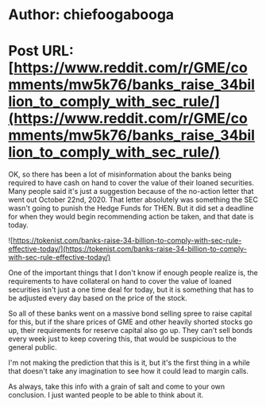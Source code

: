 # Author: chiefoogabooga
# Post URL: [https://www.reddit.com/r/GME/comments/mw5k76/banks_raise_34billion_to_comply_with_sec_rule/](https://www.reddit.com/r/GME/comments/mw5k76/banks_raise_34billion_to_comply_with_sec_rule/)


OK, so there has been a lot of misinformation about the banks being required to have cash on hand to cover the value of their loaned securities. Many people said it's just a suggestion because of the no-action letter that went out October 22nd, 2020. That letter absolutely was something the SEC wasn't going to punish the Hedge Funds for THEN. But it did set a deadline for when they would begin recommending action be taken, and that date is today.

![https://tokenist.com/banks-raise-34-billion-to-comply-with-sec-rule-effective-today/](https://tokenist.com/banks-raise-34-billion-to-comply-with-sec-rule-effective-today/)

One of the important things that I don't know if enough people realize is, the requirements to have collateral on hand to cover the value of loaned securities isn't just a one time deal for today, but it is something that has to be adjusted every day based on the price of the stock.

So all of these banks went on a massive bond selling spree to raise capital for this, but if the share prices of GME and other heavily shorted stocks go up, their requirements for reserve capital also go up. They can't sell bonds every week just to keep covering this, that would be suspicious to the general public.

I'm not making the prediction that this is it, but it's the first thing in a while that doesn't take any imagination to see how it could lead to margin calls.

As always, take this info with a grain of salt and come to your own conclusion. I just wanted people to be able to think about it.